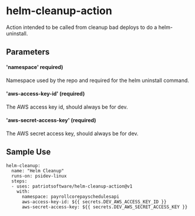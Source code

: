 # helm-cleanup-action

Action intended to be called from cleanup bad deploys to do a helm-uninstall.


## Parameters

#### 'namespace' required)
Namespace used by the repo and required for the helm uninstall command.

#### 'aws-access-key-id' (required)
The AWS access key id, should always be for dev.

#### 'aws-secret-access-key' (required)
The AWS secret access key, should always be for dev.


## Sample Use

```
helm-cleanup:
  name: "Helm Cleanup"
  runs-on: psidev-linux
  steps:
  - uses: patriotsoftware/helm-cleanup-action@v1
    with:
      namespace: payrollcorepayschedulesapi
      aws-access-key-id: ${{ secrets.DEV_AWS_ACCESS_KEY_ID }}
      aws-secret-access-key: ${{ secrets.DEV_AWS_SECRET_ACCESS_KEY }}      
```

